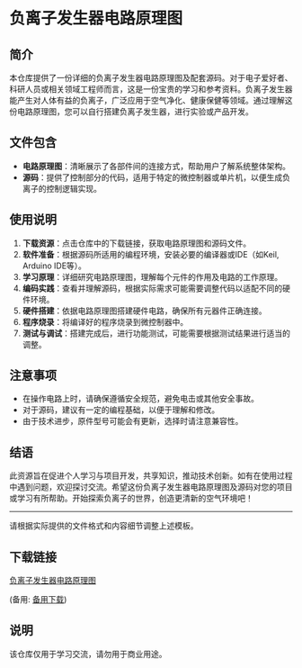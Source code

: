 # 负离子发生器电路原理图

## 简介
本仓库提供了一份详细的负离子发生器电路原理图及配套源码。对于电子爱好者、科研人员或相关领域工程师而言，这是一份宝贵的学习和参考资料。负离子发生器能产生对人体有益的负离子，广泛应用于空气净化、健康保健等领域。通过理解这份电路原理图，您可以自行搭建负离子发生器，进行实验或产品开发。

## 文件包含
- **电路原理图**：清晰展示了各部件间的连接方式，帮助用户了解系统整体架构。
- **源码**：提供了控制部分的代码，适用于特定的微控制器或单片机，以便生成负离子的控制逻辑实现。

## 使用说明
1. **下载资源**：点击仓库中的下载链接，获取电路原理图和源码文件。
2. **软件准备**：根据源码所适用的编程环境，安装必要的编译器或IDE（如Keil, Arduino IDE等）。
3. **学习原理**：详细研究电路原理图，理解每个元件的作用及电路的工作原理。
4. **编码实践**：查看并理解源码，根据实际需求可能需要调整代码以适配不同的硬件环境。
5. **硬件搭建**：依据电路原理图搭建硬件电路，确保所有元器件正确连接。
6. **程序烧录**：将编译好的程序烧录到微控制器中。
7. **测试与调试**：搭建完成后，进行功能测试，可能需要根据测试结果进行适当的调整。

## 注意事项
- 在操作电路上时，请确保遵循安全规范，避免电击或其他安全事故。
- 对于源码，建议有一定的编程基础，以便于理解和修改。
- 由于技术进步，原件型号可能会有更新，选择时请注意兼容性。

## 结语
此资源旨在促进个人学习与项目开发，共享知识，推动技术创新。如有在使用过程中遇到问题，欢迎探讨交流。希望这份负离子发生器电路原理图及源码对您的项目或学习有所帮助。开始探索负离子的世界，创造更清新的空气环境吧！

---

请根据实际提供的文件格式和内容细节调整上述模板。

## 下载链接
[负离子发生器电路原理图](https://pan.quark.cn/s/9a38346bae7b) 

(备用: [备用下载](https://pan.baidu.com/s/1wa082JM299MNG9jvAsdpiw?pwd=1234))

## 说明

该仓库仅用于学习交流，请勿用于商业用途。
